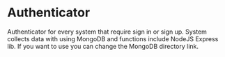 # Authenticator
Authenticator for every system that require sign in or sign up. System collects data with using MongoDB and functions include NodeJS Express lib. If you want to use you can change the MongoDB directory link. 
